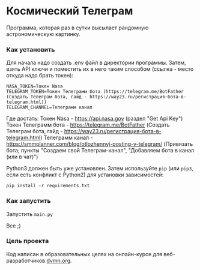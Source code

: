 # Космический Телеграм

Программа, которая раз в сутки высылает рандомную астрономическую картинку.

### Как установить

Для начала надо создать .env файл в директории программы.
Затем, взять API ключи и поместить их в него таким способом (ссылка - место откуда надо брать токен):
```
NASA_TOKEN=Токен Nasa
TELEGRAM_TOKEN=Токен Телеграмм бота (https://telegram.me/BotFather (Создать Телеграм бота, гайд - https://way23.ru/регистрация-бота-в-telegram.html))
TELEGRAM_CHANNEL=Телеграмм канал
```
Где достать:
Токен Nasa - https://api.nasa.gov (раздел "Get Api Key")
Токен Телеграмм бота - https://telegram.me/BotFather (Создать Телеграм бота, гайд - https://way23.ru/регистрация-бота-в-telegram.html)
Телеграмм канал - https://smmplanner.com/blog/otlozhennyj-posting-v-telegram/ (Привязать бота; пункты "Создаем свой Телеграм-канал", "Добавляем бота в канал (или в чат)")

Python3 должен быть уже установлен. 
Затем используйте `pip` (или `pip3`, если есть конфликт с Python2) для установки зависимостей:
```
pip install -r requirements.txt
```

### Как запустить

Запустить `main.py`

Все ;)

### Цель проекта

Код написан в образовательных целях на онлайн-курсе для веб-разработчиков [dvmn.org](https://dvmn.org/).
